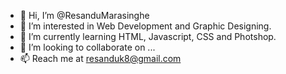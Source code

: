 - 👋 Hi, I’m @ResanduMarasinghe
- 👀 I’m interested in Web Development and Graphic Designing.
- 🌱 I’m currently learning HTML, Javascript, CSS and Photshop.
- 💞️ I’m looking to collaborate on ...
- 📫 Reach me at resanduk8@gmail.com

<!---
ResanduMarasinghe/ResanduMarasinghe is a ✨ special ✨ repository because its `README.md` (this file) appears on your GitHub profile.
You can click the Preview link to take a look at your changes.
--->
